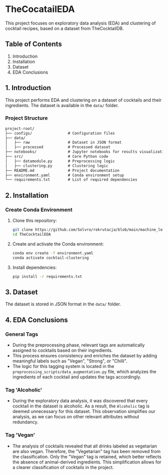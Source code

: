 # TheCocatailEDA

This project focuses on exploratory data analysis (EDA) and clustering of cocktail recipes, based on a dataset from TheCocktailDB.

## Table of Contents
1. Introduction
2. Installation
3. Dataset
4. EDA Conclusions

## 1. Introduction
This project performs EDA and clustering on a dataset of cocktails and their ingredients. The dataset is available in the `data/` folder.

### Project Structure
```txt
project-root/
├── configs/                # Configuration files
├── data/                   
│   ├── raw                 # Dataset in JSON format
│   ├── processed           # Processed dataset
├── notebooks/              # Jupyter notebooks for results visualization
├── src/                    # Core Python code
│   ├── datamodule.py       # Preprocessing logic
│   ├── clustering.py       # Clustering logic
├── README.md               # Project documentation
├── environment.yaml        # Conda environment setup
└── requirements.txt        # List of required dependencies
```

## 2. Installation

### Create Conda Environment
1. Clone this repository:
    ```bash
    git clone https://github.com/Solvro/rekrutacja/blob/main/machine_learning.md
    cd TheCocktailEDA
    ```
2. Create and activate the Conda environment:
     ```bash 
     conda env create -f environment.yaml
     conda activate cocktail-clustering
     ```

3. Install dependencies:
     ```bash
     pip install -r requirements.txt
     ```

## 3. Dataset
The dataset is stored in JSON format in the `data/` folder. 

## 4. EDA Conclusions

### General Tags 
- During the preprocessing phase, relevant tags are automatically assigned to cocktails based on their ingredients. 
- This process ensures consistency and enriches the dataset by adding meaningful labels such as "Vegan", "Strong", or "Chilli". 
- The logic for this tagging system is located in the `preprocessing_scripts/data_augmentation.py` file, which analyzes the ingredients of each cocktail and updates the tags accordingly.

### Tag 'Alcoholic'
- During the exploratory data analysis, it was discovered that every cocktail in the dataset is alcoholic. As a result, the `Alcoholic` tag is deemed unnecessary for this dataset. This observation simplifies our analysis, as we can focus on other relevant attributes without redundancy.

### Tag 'Vegan'
- The analysis of cocktails revealed that all drinks labeled as vegetarian are also vegan. Therefore, the "Vegetarian" tag has been removed from the classification. Only the "Vegan" tag is retained, which better reflects the absence of animal-derived ingredients. This simplification allows for a clearer classification of cocktails in the project.
